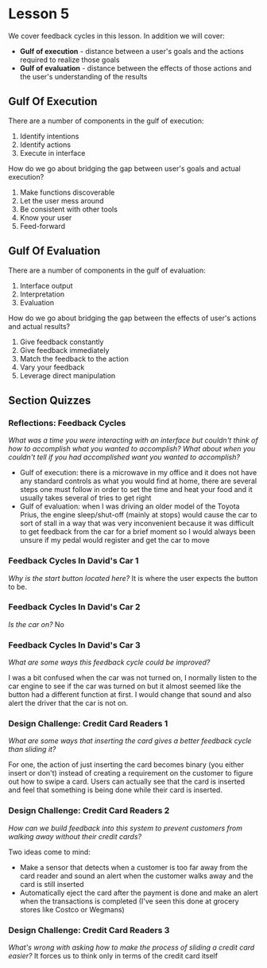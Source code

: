 # Lesson 5

We cover feedback cycles in this lesson. In addition we will cover:

- **Gulf of execution** - distance between a user's goals and the actions required to realize those goals
- **Gulf of evaluation** - distance between the effects of those actions and the user's understanding of the results

## Gulf Of Execution

There are a number of components in the gulf of execution:

1. Identify intentions
2. Identify actions
3. Execute in interface

How do we go about bridging the gap between user's goals and actual execution?

1. Make functions discoverable
2. Let the user mess around
3. Be consistent with other tools
4. Know your user
5. Feed-forward

## Gulf Of Evaluation

There are a number of components in the gulf of evaluation:

1. Interface output
2. Interpretation
3. Evaluation

How do we go about bridging the gap between the effects of user's actions and actual results?

1. Give feedback constantly
2. Give feedback immediately
3. Match the feedback to the action
4. Vary your feedback
5. Leverage direct manipulation

## Section Quizzes

### Reflections: Feedback Cycles

_What was a time you were interacting with an interface but couldn't think of how to accomplish what you wanted to accomplish? What about when you couldn't tell if you had accomplished want you wanted to accomplish?_

- Gulf of execution: there is a microwave in my office and it does not have any standard controls as what you would find at home, there are several steps one must follow in order to set the time and heat your food and it usually takes several of tries to get right
- Gulf of evaluation: when I was driving an older model of the Toyota Prius, the engine sleep/shut-off (mainly at stops) would cause the car to sort of stall in a way that was very inconvenient because it was difficult to get feedback from the car for a brief moment so I would always been unsure if my pedal would register and get the car to move

### Feedback Cycles In David's Car 1

_Why is the start button located here?_ It is where the user expects the button to be.

### Feedback Cycles In David's Car 2

_Is the car on?_ No

### Feedback Cycles In David's Car 3

_What are some ways this feedback cycle could be improved?_

I was a bit confused when the car was not turned on, I normally listen to the car engine to see if the car was turned on but it almost seemed like the button had a different function at first. I would change that sound and also alert the driver that the car is not on.

### Design Challenge: Credit Card Readers 1

_What are some ways that inserting the card gives a better feedback cycle than sliding it?_

For one, the action of just inserting the card becomes binary (you either insert or don't) instead of creating a requirement on the customer to figure out how to swipe a card. Users can actually see that the card is inserted and feel that something is being done while their card is inserted.

### Design Challenge: Credit Card Readers 2

_How can we build feedback into this system to prevent customers from walking away without their credit cards?_

Two ideas come to mind:

- Make a sensor that detects when a customer is too far away from the card reader and sound an alert when the customer walks away and the card is still inserted
- Automatically eject the card after the payment is done and make an alert when the transactions is completed (I've seen this done at grocery stores like Costco or Wegmans)

### Design Challenge: Credit Card Readers 3

_What's wrong with asking how to make the process of sliding a credit card easier?_ It forces us to think only in terms of the credit card itself
